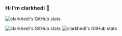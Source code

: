 ### Hi I'm clarkhedi 👋

<!--**clarkhedi/clarkhedi** is a ✨ _special_ ✨ repository because its `README.md` (this file) appears on your GitHub profile.

Here are some ideas to get you started:

- 🔭 I’m currently working on ...
- 🌱 I’m currently learning ...
- 👯 I’m looking to collaborate on ...
- 🤔 I’m looking for help with ...
- 💬 Ask me about ...
- 📫 How to reach me: ...
- 😄 Pronouns: ...
- ⚡ Fun fact: ...
-->

![clarkhedi's GitHub stats](https://github-readme-stats.vercel.app/api?username=clarkhedi&show_icons=true&theme=highcontrast)


![clarkhedi's GitHub stats](https://github-readme-stats.vercel.app/api/pin?username=clarkhedi&repo=Python-Basic-Exercises)
![clarkhedi's GitHub stats](https://github-readme-stats.vercel.app/api/pin?username=clarkhedi&repo=Python-Basic-Introduction)
